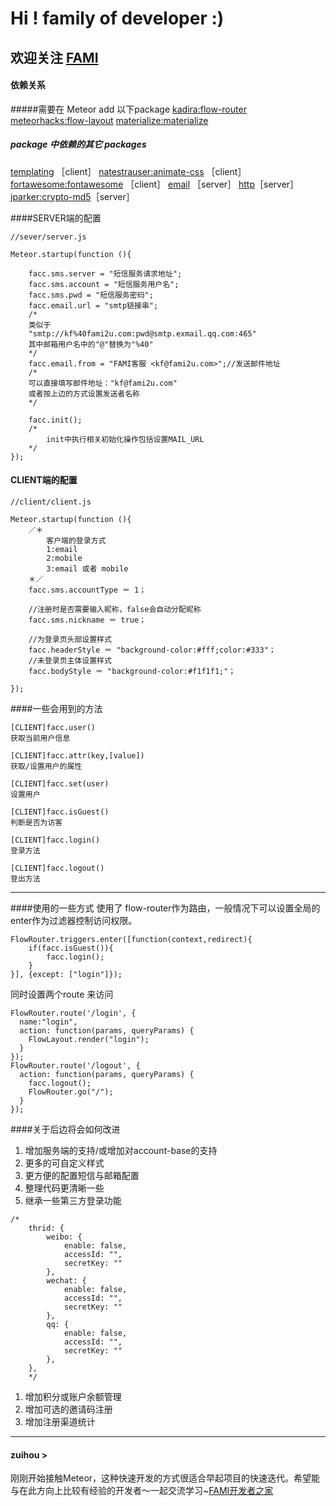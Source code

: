 Hi ! family of developer :)
=====================================
欢迎关注
[FAMI](http://www.fami2u.com)
------------------------------
#### 依赖关系
#####需要在 Meteor add 以下package
[kadira:flow-router](https://atmospherejs.com/kadira/flow-router)
[meteorhacks:flow-layout](https://atmospherejs.com／meteorhacks／flow-layout)
[materialize:materialize](https://atmospherejs.com/materialize／materialize)

##### package 中依赖的其它 packages
[templating](https://atmospherejs.com/templating) ［client］
[natestrauser:animate-css](https://atmospherejs.com/natestrauser／animate-css) ［client］
[fortawesome:fontawesome](https://atmospherejs.com/fortawesome／fontawesome) ［client］
[email](https://atmospherejs.com/email) ［server］
[http](https://atmospherejs.com/http)［server］
[jparker:crypto-md5](https://atmospherejs.com/jparker/crypto-md5)［server］

####SERVER端的配置

```
//sever/server.js

Meteor.startup(function (){
	
	facc.sms.server = "短信服务请求地址"; 
	facc.sms.account = "短信服务用户名"; 
	facc.sms.pwd = "短信服务密码";
	facc.email.url = "smtp链接串";
    /*
    类似于
    "smtp://kf%40fami2u.com:pwd@smtp.exmail.qq.com:465"
    其中邮箱用户名中的"@"替换为"%40"
    */
	facc.email.from = "FAMI客服 <kf@fami2u.com>";//发送邮件地址
    /*
  	可以直接填写邮件地址："kf@fami2u.com"
    或者按上边的方式设置发送者名称
    */
    
	facc.init();
    /*
    	init中执行相关初始化操作包括设置MAIL_URL
    */
});
```
#### CLIENT端的配置

```
//client/client.js

Meteor.startup(function (){
	／＊
    	客户端的登录方式	
    	1:email
        2:mobile
        3:email 或者 mobile
    ＊／
	facc.sms.accountType ＝ 1；
    
    //注册时是否需要输入昵称，false会自动分配昵称
    facc.sms.nickname ＝ true；
    
    //为登录页头部设置样式
    facc.headerStyle ＝ "background-color:#fff;color:#333"；
    //未登录页主体设置样式
    facc.bodyStyle ＝ "background-color:#f1f1f1;"；
	
});
```
####一些会用到的方法
```
[CLIENT]facc.user() 
获取当前用户信息
```

```
[CLIENT]facc.attr(key,[value])
获取/设置用户的属性
```
```
[CLIENT]facc.set(user)
设置用户
```
```
[CLIENT]facc.isGuest()
判断是否为访客
```
```
[CLIENT]facc.login()
登录方法
```
```
[CLIENT]facc.logout()
登出方法
```

- - -

####使用的一些方式
使用了 flow-router作为路由，一般情况下可以设置全局的enter作为过滤器控制访问权限。
```
FlowRouter.triggers.enter([function(context,redirect){
	if(facc.isGuest()){
		facc.login();
	}
}], {except: ["login"]});
```
同时设置两个route 来访问
```
FlowRouter.route('/login', {
  name:"login",
  action: function(params, queryParams) {
    FlowLayout.render("login");
  }
});
FlowRouter.route('/logout', {
  action: function(params, queryParams) {
    facc.logout();
    FlowRouter.go("/");
  }
});
```

####关于后边将会如何改进
1. 增加服务端的支持/或增加对account-base的支持
1. 更多的可自定义样式
1. 更方便的配置短信与邮箱配置
1. 整理代码更清晰一些
1. 继承一些第三方登录功能
```
/*
	thrid: {
        weibo: {
            enable: false,
            accessId: "",
            secretKey: ""
        },
        wechat: {
            enable: false,
            accessId: "",
            secretKey: ""
        },
        qq: {
            enable: false,
            accessId: "",
            secretKey: ""
        },
    },
    */
```
1. 增加积分或账户余额管理
1. 增加可选的邀请码注册
1. 增加注册渠道统计
- - -

#### zuihou >
刚刚开始接触Meteor，这种快速开发的方式很适合早起项目的快速迭代。希望能与在此方向上比较有经验的开发者～一起交流学习~[FAMI开发者之家](mail://sunhannan@fami2u.com)
